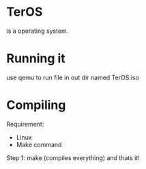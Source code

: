 # TerOS

is a operating system.

# Running it

use qemu to run file in out dir named TerOS.iso

# Compiling

Requirement:

- Linux
- Make command

Step 1:
make  (compiles everything)
and thats it!

